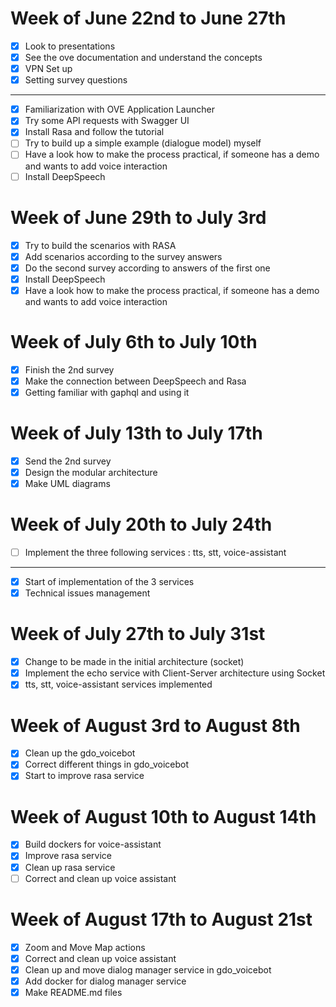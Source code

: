 # Week of June 22nd to June 27th
- [x] Look to presentations
- [x] See the ove documentation and understand the concepts
- [x] VPN Set up 
- [x] Setting survey questions  
---------------------------------
- [x] Familiarization with OVE Application Launcher
- [x] Try some API requests with Swagger UI
- [x] Install Rasa and follow the tutorial
- [ ] Try to build up a simple example (dialogue model) myself
- [ ] Have a look how to make the process practical, if someone has a demo and wants to add voice interaction
- [ ] Install DeepSpeech  

# Week of June 29th to July 3rd
- [x] Try to build the scenarios with RASA
- [x] Add scenarios according to the survey answers
- [x] Do the second survey according to answers of the first one
- [x] Install DeepSpeech
- [x] Have a look how to make the process practical, if someone has a demo and wants to add voice interaction

# Week of July 6th to July 10th
- [x] Finish the 2nd survey
- [x] Make the connection between DeepSpeech and Rasa
- [x] Getting familiar with gaphql and using it

# Week of July 13th to July 17th
- [x] Send the 2nd survey
- [x] Design the modular architecture 
- [x] Make UML diagrams

# Week of July 20th to July 24th
- [ ] Implement the three following services : tts, stt, voice-assistant
---------------------------------
- [x] Start of implementation of the 3 services
- [x] Technical issues management

# Week of July 27th to July 31st
- [x] Change to be made in the initial architecture (socket)
- [x] Implement the echo service with Client-Server architecture using Socket
- [x] tts, stt, voice-assistant services implemented

# Week of August 3rd to August 8th
- [x] Clean up the gdo_voicebot
- [x] Correct different things in gdo_voicebot
- [x] Start to improve rasa service

# Week of August 10th to August 14th
- [x] Build dockers for voice-assistant
- [x] Improve rasa service
- [x] Clean up rasa service
- [ ] Correct and clean up voice assistant

# Week of August 17th to August 21st
- [x] Zoom and Move Map actions
- [x] Correct and clean up voice assistant
- [x] Clean up and move dialog manager service in gdo_voicebot
- [x] Add docker for dialog manager service 
- [x] Make README.md files 
